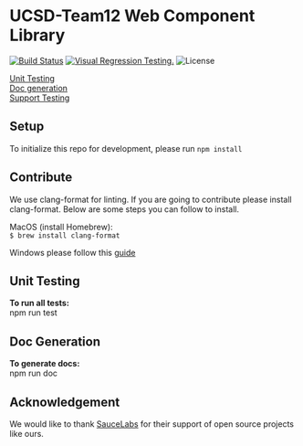 # UCSD-Team12 Web Component Library

[![Build Status](https://travis-ci.com/ucsd-cse112/team-12-components.svg?branch=master)](https://travis-ci.com/ucsd-cse112/team-12-components)
[![Visual Regression Testing.](https://percy.io/static/images/percy-badge.svg)](https://percy.io/ucsd-cse112/ucsd-cse112)
![License](https://img.shields.io/badge/License-MIT-yellow.svg)

[Unit Testing](#unit_test)  
[Doc generation](#doc)  
[Support Testing](#ack)  

## Setup
To initialize this repo for development, please run
``` npm install ```

## Contribute
We use clang-format for linting. If you are going to contribute please install clang-format. Below are some steps you can follow to install.

MacOS (install Homebrew):  
    ```$ brew install clang-format```

Windows please follow this [guide](https://github.com/google/closure-library/wiki/Formatting-.js-with-clang-format)

## Unit Testing <a name="unit_test"></a>
**To run all tests:**  
npm run test

## Doc Generation <a name="doc"></a>
**To generate docs:**  
npm run doc

## Acknowledgement <a name="ack"></a>
We would like to thank [SauceLabs](https://saucelabs.com) for their support of open source projects like ours.
